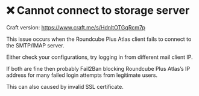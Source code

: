 # ❌ Cannot connect to storage server

Craft version: https://www.craft.me/s/HdnltOTGqRcm7p

This issue occurs when the Roundcube Plus Atlas client fails to connect to the SMTP/IMAP server.

Either check your configurations, try logging in from different mail client IP.

If both are fine then probably Fail2Ban blocking Roundcube Plus Atlas’s IP address for many failed login attempts from legitimate users.

This can also caused by invalid SSL certificate.
